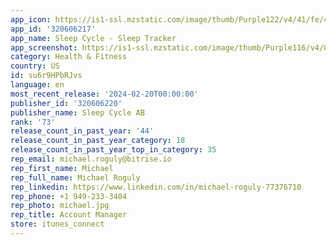```yaml
---
app_icon: https://is1-ssl.mzstatic.com/image/thumb/Purple122/v4/41/fe/44/41fe4470-b6b7-716c-8823-350a147018c2/AppIcon-1x_U007emarketing-0-7-0-85-220-0.png/1024x1024bb.png
app_id: '320606217'
app_name: Sleep Cycle - Sleep Tracker
app_screenshot: https://is1-ssl.mzstatic.com/image/thumb/Purple116/v4/81/a1/d6/81a1d696-0279-5575-c922-12900cc6cd8b/dbfde2b0-2358-448a-adfe-0e4a78947e48_SC_App-Store_iOS_6.5_opt-A_01.jpg/1242x2688bb.png
category: Health & Fitness
country: US
id: su6r9HPbRJvs
language: en
most_recent_release: '2024-02-20T00:00:00'
publisher_id: '320606220'
publisher_name: Sleep Cycle AB
rank: '73'
release_count_in_past_year: '44'
release_count_in_past_year_category: 18
release_count_in_past_year_top_in_category: 35
rep_email: michael.roguly@bitrise.io
rep_first_name: Michael
rep_full_name: Michael Roguly
rep_linkedin: https://www.linkedin.com/in/michael-roguly-77376710
rep_phone: +1 949-233-3404
rep_photo: michael.jpg
rep_title: Account Manager
store: itunes_connect
---
```


